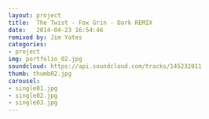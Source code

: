 ```yaml
---
layout: project
title:  The Twist - Fox Grin - Dark REMIX
date:   2014-04-23 16:54:46
remixed by: Jim Yates
categories:
- project
img: portfolio_02.jpg
soundcloud: https://api.soundcloud.com/tracks/145232011
thumb: thumb02.jpg
carousel:
- single01.jpg
- single02.jpg
- single03.jpg
---
```

